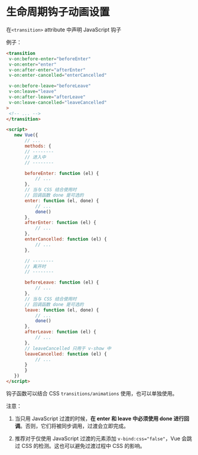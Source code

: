 # 生命周期钩子动画设置

 在`<transition>` attribute 中声明 JavaScript 钩子

 例子：

 ```html
 <transition
  v-on:before-enter="beforeEnter"
  v-on:enter="enter"
  v-on:after-enter="afterEnter"
  v-on:enter-cancelled="enterCancelled"

  v-on:before-leave="beforeLeave"
  v-on:leave="leave"
  v-on:after-leave="afterLeave"
  v-on:leave-cancelled="leaveCancelled"
>
  <!-- ... -->
</transition>

<script>
    new Vue({
        // ...
        methods: {
        // --------
        // 进入中
        // --------

        beforeEnter: function (el) {
            // ...
        },
        // 当与 CSS 结合使用时
        // 回调函数 done 是可选的
        enter: function (el, done) {
            // ...
            done()
        },
        afterEnter: function (el) {
            // ...
        },
        enterCancelled: function (el) {
            // ...
        },

        // --------
        // 离开时
        // --------

        beforeLeave: function (el) {
            // ...
        },
        // 当与 CSS 结合使用时
        // 回调函数 done 是可选的
        leave: function (el, done) {
            // ...
            done()
        },
        afterLeave: function (el) {
            // ...
        },
        // leaveCancelled 只用于 v-show 中
        leaveCancelled: function (el) {
            // ...
        }
        }
    })
</script>
 ```

钩子函数可以结合 CSS `transitions/animations` 使用，也可以单独使用。

注意：

1. 当只用 JavaScript 过渡的时候，**在 enter 和 leave 中必须使用 done 进行回调**。否则，它们将被同步调用，过渡会立即完成。

2. 推荐对于仅使用 JavaScript 过渡的元素添加 `v-bind:css="false"`，Vue 会跳过 CSS 的检测。这也可以避免过渡过程中 CSS 的影响。
